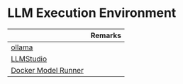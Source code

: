 # LLM Execution Environment

|                                            | Remarks |
|--------------------------------------------|---------|
| [ollama](https://github.com/ollama/ollama) |         |
| [LLMStudio](https://lmstudio.ai/)          |         |
| [Docker Model Runner](../DockerDesktop.md) |         |
